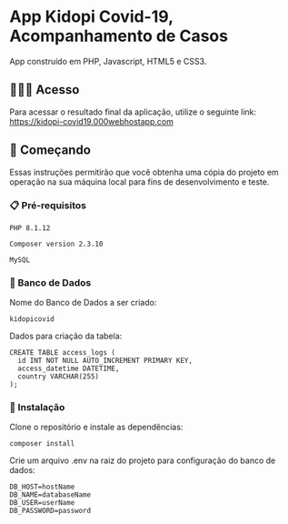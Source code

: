 # App Kidopi Covid-19, Acompanhamento de Casos
App construído em PHP, Javascript, HTML5 e CSS3. 

## 🧑🏽‍💻 Acesso 

Para acessar o resultado final da aplicação, utilize o seguinte link:
https://kidopi-covid19.000webhostapp.com

## 🚀 Começando

Essas instruções permitirão que você obtenha uma cópia do projeto em operação na sua máquina local para fins de desenvolvimento e teste.

### 📋 Pré-requisitos

```
PHP 8.1.12
```
```
Composer version 2.3.10
```
```
MySQL 
```

### 📜 Banco de Dados

Nome do Banco de Dados a ser criado:

```
kidopicovid
```
Dados para criação da tabela:

```
CREATE TABLE access_logs (
  id INT NOT NULL AUTO_INCREMENT PRIMARY KEY,
  access_datetime DATETIME,
  country VARCHAR(255)
);
```

### 🔧 Instalação

Clone o repositório e instale as dependências:
```
composer install
```
Crie um arquivo .env na raiz do projeto para configuração do banco de dados:
```
DB_HOST=hostName
DB_NAME=databaseName
DB_USER=userName
DB_PASSWORD=password
```
